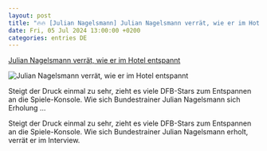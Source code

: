 ```yaml
---
layout: post
title: "🔥🔥 [Julian Nagelsmann] Julian Nagelsmann verrät, wie er im Hotel entspannt"
date: Fri, 05 Jul 2024 13:00:00 +0200
categories: entries DE
---
```

[Julian Nagelsmann verrät, wie er im Hotel entspannt](https://www.stern.de/sport/fussball/em-2024/interview-julian-nagelsmann--bundestrainer-verraet--wie-er-im-hotel-entspannt-34856056.html)

![Julian Nagelsmann verrät, wie er im Hotel entspannt](https://image.stern.de/34856072/t/hb/v1/w1440/r1.7778/-/julian-nagelsmann-interview-fussball-em.jpg)

Steigt der Druck einmal zu sehr, zieht es viele DFB-Stars zum Entspannen an die Spiele-Konsole. Wie sich Bundestrainer Julian Nagelsmann sich Erholung ...

Steigt der Druck einmal zu sehr, zieht es viele DFB-Stars zum Entspannen an die Spiele-Konsole. Wie sich Bundestrainer Julian Nagelsmann erholt, verrät er im Interview.


